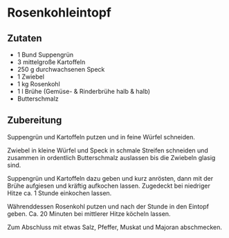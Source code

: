 # Rosenkohleintopf

## Zutaten

* 1 Bund Suppengrün
* 3 mittelgroße Kartoffeln
* 250 g durchwachsenen Speck
* 1 Zwiebel
* 1 kg Rosenkohl
* 1 l Brühe (Gemüse- & Rinderbrühe halb & halb)
* Butterschmalz

## Zubereitung

Suppengrün und Kartoffeln putzen und in feine Würfel schneiden.

Zwiebel in kleine Würfel und Speck in schmale Streifen schneiden und zusammen in ordentlich Butterschmalz auslassen bis die Zwiebeln glasig sind.

Suppengrün und Kartoffeln dazu geben und kurz anrösten, dann mit der Brühe aufgiesen und kräftig aufkochen lassen. Zugedeckt bei niedriger Hitze ca. 1 Stunde einkochen lassen.

Währenddessen Rosenkohl putzen und nach der Stunde in den Eintopf geben. Ca. 20 Minuten bei mittlerer Hitze köcheln lassen.

Zum Abschluss mit etwas Salz, Pfeffer, Muskat und Majoran abschmecken.
